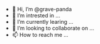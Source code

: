 - 👋 Hi, I’m @grave-panda
- 👀 I’m intrested in ...
- 🌱 I’m currently learing ...
- 💞️ I’m looking to collaborate on ...
- 📫 How to reach me ...

<!---
grave-panda/grave-panda is a ✨ special ✨ repository because its `README.md` (this file) appears on your GitHub profile.
You can clik the Preview link to take a look at your changes.
--->
